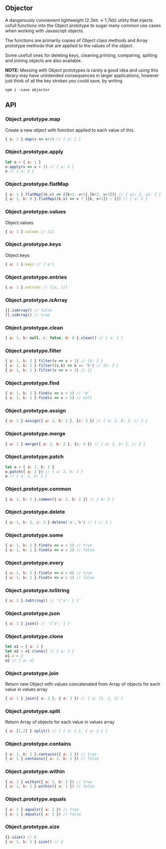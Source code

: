 ## Objector

A dangerously convienient lightweight (2.2kb -> 1.7kb) utility that injects usfull functions into the Object prototype to sugar many common use cases when working with Javascript objects.

The functions are primarily copies of Object class methods and Array prototype methods that are applied to the values of the object.

Some usefull ones for deleting keys, cleaning,printing, comparing, spliting and joining objects are also available.

**NOTE:** Messing with Object prototypes is rarely a good idea and using this library may have unintended consequences in larger applications, however just think of all the key strokes you could save, by writing

```
npm i -save objector
```

## API

### Object.prototype.map

Create a new object with function applied to each value of this.

```javascript
{ a: 1 }.map(v => v+1) // { a: 2 }
```

### Object.prototype.apply

```javascript
let o = { a: 1 }
o.apply(v => v + 1) // { a: 2 }
o // { a: 2 }
```

### Object.prototype.flatMap

```javascript
{ a: 1 }.flatMap((k,v) => [[k+1, v+1],[k+2, v+2]]) // { a1: 2, a2: 3 }
{ a: 1, b: 0 }.flatMap((k,v) => v ? [[k, v+1]] : []) // { a: 2 }
```

### Object.prototype.values

Object.values

```javascript
{ a: 1 }.values // [1]
```

### Object.prototype.keys

Object.keys

```javascript
{ a: 1 }.keys // ['a']
```

### Object.prototype.entries

```javascript
{ a: 1 }.entries // [[a, 1]]
```

### Object.prototype.isArray

```javascript
{}.isArray() // false
[].isArray() // true
```

### Object.prototype.clean

```javascript
{ a: 1, b: null, c: false, d: 0 }.clean() // { a: 1 }
```

### Object.prototype.filter

```javascript
{ a: 1, b: 2 }.filter(v => v > 1) // {b: 2 }
{ a: 1, b: 2 }.filter((v,k) => k == 'b') // {b: 2 }
{ a: 1, b: 2 }.filter(v => v > 2) // {}
```

### Object.prototype.find

```javascript
{ a: 1, b: 2 }.find(v => v > 1) // 'b'
{ a: 1, b: 2 }.find(v => v > 2) // null

```

### Object.prototype.assign

```javascript
{ a: 1 }.assign({ a: 2, b: 2 }, {c: 3 }) // { a: 2, b: 2, c: 3 }
```

### Object.prototype.merge

```javascript
{ a: 1 }.merge({ a: 2, b: 2 }, {c: 3 }) // { a: 1, b: 2, c: 3 }
```

### Object.prototype.patch

```javascript
let o = { a: 1, b: 2 }
o.patch({ a: 2 }) // { a: 2, b: 2 }
o // { a: 2, b: 2 }
```

### Object.prototype.common

```javascript
{ a: 1, b: 2 }.common({ a: 2, b: 2 }) // { b: 2 }
```

### Object.prototype.delete

```javascript
{ a: 1, b: 2, c: 3 }.delete('a','b') // { c: 3 }
```

### Object.prototype.some

```javascript
{ a: 1, b: 2 }.find(v => v > 1) // true
{ a: 1, b: 2 }.find(v => v > 2) // false
```

### Object.prototype.every

```javascript
{ a: 1, b: 2 }.find(v => v > 0) // true
{ a: 1, b: 2 }.find(v => v > 1) // false
```

### Object.prototype.toString

```javascript
{ a: 1 }.toString() // '{"a": 1 }'
```

### Object.prototype.json

```javascript
{ a: 1 }.json() // '{"a": 1 }'
```

### Object.prototype.clone

```javascript
let o1 = { a: 1 }
let o2 = o1.clone() // { a: 1 }
o1.a = 2
o2 // { a: a}
```

### Object.prototype.join

Return new Object with values concatenated from Array of objects for each value in values array

```javascript
{ a: 1 }.join({ a: 2 }, { a: 3 }) // { a: [1, 2, 3] }
```

### Object.prototype.split

Return Array of objects for each value in values array

```javascript
{ a: [1,2] }.split() // [ { a: 1 }, { a: 2 } ]
```

### Object.prototype.contains

```javascript
{ a: 1, b: 2 }.contains({ a: 1 }) // true
{ a: 1 }.contains({ a: 1, b: 2 }) // false
```

### Object.prototype.within

```javascript
{ a: 1 }.within({ a: 1, b: 2 }) // true
{ a: 1, b: 2 }.within({ a: 1 }) // false
```

### Object.prototype.equals

```javascript
{ a: 1 }.equals({ a: 1 }) // true
{ a: 1 }.equals({ a: 2 }) // false

```

### Object.prototype.size

```javascript
{}.size() // 0
{ a: 1, b: 2 }.size() // 2
```
